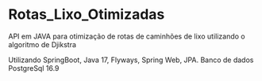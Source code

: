 # Rotas_Lixo_Otimizadas
API em JAVA para otimização de rotas de caminhões de lixo utilizando o algoritmo de Djikstra


Utilizando SpringBoot, Java 17, Flyways, Spring Web, JPA.
Banco de dados PostgreSql 16.9
